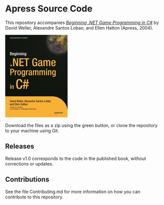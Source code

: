 # Apress Source Code

This repository accompanies [*Beginning .NET Game Programming in C#*](http://www.apress.com/9781590593196) by David Weller, Alexandre Santos Lobao, and Ellen Hatton (Apress, 2004).

![Cover image](9781590593196.jpg)

Download the files as a zip using the green button, or clone the repository to your machine using Git.

## Releases

Release v1.0 corresponds to the code in the published book, without corrections or updates.

## Contributions

See the file Contributing.md for more information on how you can contribute to this repository.
